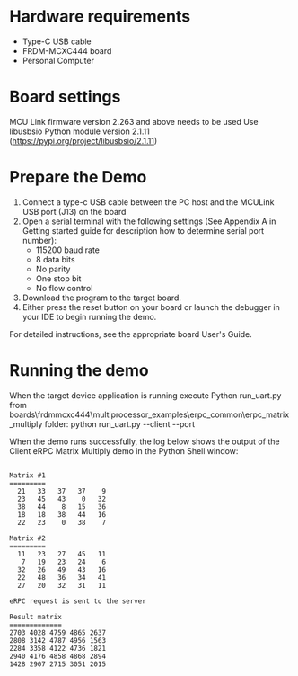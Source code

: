 Hardware requirements
===================
- Type-C USB cable
- FRDM-MCXC444 board
- Personal Computer

Board settings
==============
MCU Link firmware version 2.263 and above needs to be used
Use libusbsio Python module version 2.1.11 (https://pypi.org/project/libusbsio/2.1.11)

Prepare the Demo
===============
1.  Connect a type-c USB cable between the PC host and the MCULink USB port (J13) on the board
2.  Open a serial terminal with the following settings (See Appendix A in Getting started guide for description how to determine serial port number):
    - 115200 baud rate
    - 8 data bits
    - No parity
    - One stop bit
    - No flow control
3.  Download the program to the target board.
4.  Either press the reset button on your board or launch the debugger in your IDE to begin running the demo.

For detailed instructions, see the appropriate board User's Guide.

Running the demo
================
When the target device application is running execute Python run_uart.py from boards\frdmmcxc444\multiprocessor_examples\erpc_common\erpc_matrix_multiply folder:
python run_uart.py --client --port <COMxx port of the MCU-LINK>

When the demo runs successfully, the log below shows the output of the Client eRPC Matrix Multiply demo
in the Python Shell window:
~~~~~~~~~~~~~~~~~~~~~~~~~~~~~~~~~~~

Matrix #1
=========
  21   33   37   37    9
  23   45   43    0   32
  38   44    8   15   36
  18   18   38   44   16
  22   23    0   38    7

Matrix #2
=========
  11   23   27   45   11
   7   19   23   24    6
  32   26   49   43   16
  22   48   36   34   41
  27   20   32   31   11

eRPC request is sent to the server

Result matrix
=============
2703 4028 4759 4865 2637
2808 3142 4787 4956 1563
2284 3358 4122 4736 1821
2940 4176 4858 4868 2894
1428 2907 2715 3051 2015

~~~~~~~~~~~~~~~~~~~~~~~~~~~~~~~~~~~
